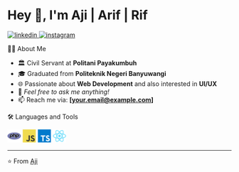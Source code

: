 # Hey 👋, I'm Aji | Arif | Rif  

<p align="left">
  <a href="https://linkedin.com/in/yourusername" target="_blank">
    <img src="https://cdn.jsdelivr.net/gh/devicons/devicon/icons/linkedin/linkedin-original.svg" alt="linkedin" width="25" height="25"/>
  </a>
  <a href="https://instagram.com/Arifffajiii" target="_blank">
    <img src="https://upload.wikimedia.org/wikipedia/commons/a/a5/Instagram_icon.png" alt="instagram" width="25" height="25"/>
  </a>
</p>

👨‍💻 About Me
- 🏛️ Civil Servant at **Politani Payakumbuh**  
- 🎓 Graduated from **Politeknik Negeri Banyuwangi**  
- 🌐 Passionate about **Web Development** and also interested in **UI/UX**  
- 💬 *Feel free to ask me anything!*  
- 📫 Reach me via: **[your.email@example.com]**  


🛠️ Languages and Tools
<p align="left">
  <img src="https://raw.githubusercontent.com/devicons/devicon/master/icons/php/php-original.svg" alt="php" width="30" height="30"/>
  <img src="https://raw.githubusercontent.com/devicons/devicon/master/icons/javascript/javascript-original.svg" alt="javascript" width="30" height="30"/>
  <img src="https://raw.githubusercontent.com/devicons/devicon/master/icons/typescript/typescript-original.svg" alt="typescript" width="30" height="30"/>
  <img src="https://raw.githubusercontent.com/devicons/devicon/master/icons/react/react-original.svg" alt="react" width="30" height="30"/>
</p>

---

⭐️ From [Aji](https://github.com/yourusername)
